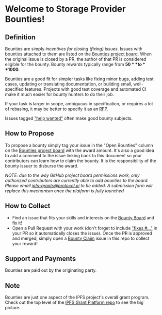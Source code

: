 # Welcome to Storage Provider Bounties!

## Definition
Bounties are simply _incentives for closing (fixing) issues_. Issues with bounties attached to them are listed on the [Bounties project board](../../projects/1). When the original issue is closed by a PR, the author of that PR is considered eligible for the bounty. Bounty rewards typically range from **$50** to **$1000**.

Bounties are a good fit for simpler tasks like fixing minor bugs, adding test cases, updating or translating documentation, or building small, well-specified features. Projects with good test coverage and automated CI make it much easier for bounty hunters to do their job.

If your task is larger in scope, ambiguous in specification, or requires a lot of rebasing, it may be better to specify it as an [RFP](rfps). 

Issues tagged ["help wanted"](https://github.com/ipfs/docs/labels/help%20wanted) often make good bounty subjects.


## How to Propose
To propose a bounty simply tag your issue in the "Open Bounties" column on the [Bounties project board](../../projects/1) with the award amount. It's also a good idea to add a comment to the issue linking back to this document so your contributors can learn how to claim the bounty. It is the responsibility of the bounty issuer to disburse the award.

*NOTE: due to the way GitHub project board permissions work, only authorized contributors are currently able to add bounties to the board. Please email ipfs-grants@protocol.ai to be added. A submission form will replace this mechanism once the platform is fully launched*

## How to Collect
* Find an issue that fits your skills and interests on the [Bounty Board](https://github.com/protocol/ipfs-grants/projects/1) and fix it!
* Open a Pull Request with your work (don't forget to include ["fixes #..."](https://help.github.com/en/github/managing-your-work-on-github/closing-issues-using-keywords) in your PR so it automatically closes the issue). Once the PR is approved and merged, simply open a [Bounty Claim](https://github.com/protocol/ipfs-grants/issues/new?assignees=&labels=&template=bounty-claim.md&title=Bounty+Claim%3A+%3CWhat+You+Fixed%3E) issue in this repo to collect your reward!

## Support and Payments
Bounties are paid out by the originating party.

## Note
Bounties are just one aspect of the IPFS project's overall grant program. Check out the top level of the [IPFS Grant Platform repo](https://github.com/ipfs/devgrants) to see the big picture.
